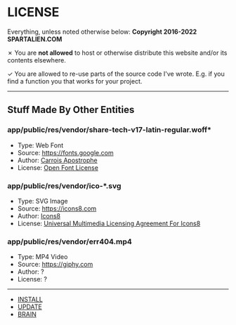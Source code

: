 # LICENSE

Everything, unless noted otherwise below: **Copyright 2016-2022 SPARTALIEN.COM**

&cross; You are **not allowed** to host or otherwise distribute this website and/or its contents elsewhere.

&checkmark; You are allowed to re-use parts of the source code I've wrote. E.g. if you find a function you that works for your project.

---

## Stuff Made By Other Entities

### app/public/res/vendor/share-tech-v17-latin-regular.woff*

- Type: Web Font
- Source: <https://fonts.google.com>
- Author: [Carrois Apostrophe](https://carrois.com)
- License: [Open Font License](https://scripts.sil.org/cms/scripts/page.php?site_id=nrsi&id=OFL)

### app/public/res/vendor/ico-*.svg

- Type: SVG Image
- Source: <https://icons8.com>
- Author: [Icons8](https://icons8.com)
- License: [Universal Multimedia Licensing Agreement For Icons8](https://intercom.help/icons8-7fb7577e8170/en/articles/5534926-universal-multimedia-licensing-agreement-for-icons8)

### app/public/res/vendor/err404.mp4

- Type: MP4 Video
- Source: <https://giphy.com>
- Author: ?
- License: ?

---

- [INSTALL](INSTALL.md)
- [UPDATE](UPDATE.md)
- [BRAIN](BRAIN.md)
